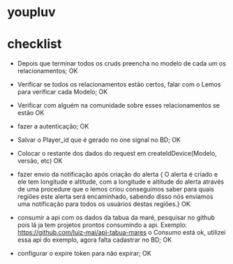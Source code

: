 # youpluv

# checklist

- Depois que terminar todos os cruds preencha no modelo de cada um os relacionamentos; OK
- Verificar se todos os relacionamentos estão certos, falar com o Lemos para verificar cada Modelo; OK
- Verificar com alguém na comunidade sobre esses relacionamentos se estão OK
- fazer a autenticação; OK
- Salvar o Player_id que é gerado no one signal no BD; OK
- Colocar o restante dos dados do request em createIdDevice(Modelo, versão, etc) OK

- fazer envio da notificação após criação do alerta { O alerta é criado e ele tem longitude e altitude, com a longitude e altitude do alerta através de uma procedure que o lemos criou conseguimos saber para quais regiões este alerta será encaminhado, sabendo disso nós enviamos uma notificação para todos os usuários destas regiões.} OK

- consumir a api com os dados da tabua da maré, pesquisar no github pois lá ja tem projetos prontos consumindo a api.
Exemplo: https://github.com/luiz-mai/api-tabua-mares 
o Consumo está ok, utilizei essa api do exemplo, agora falta cadastrar no BD; OK

- configurar o expire token para não expirar; OK